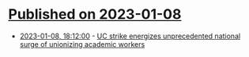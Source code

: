 # [Published on 2023-01-08](index.md)

* [2023-01-08, 18:12:00](https://news.ycombinator.com/item?id=34301483) - [UC strike energizes unprecedented national surge of unionizing academic workers](https://www.latimes.com/california/story/2023-01-02/uc-strike-energizes-labor-surge)
